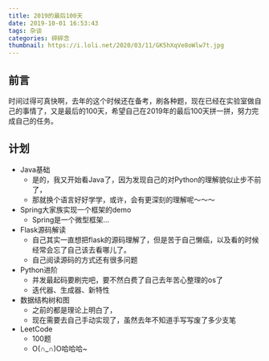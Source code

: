 ```yaml
---
title: 2019的最后100天
date: 2019-10-01 16:53:43
tags: 杂谈
categories: 碎碎念
thumbnail: https://i.loli.net/2020/03/11/GK5hXqVe8oWlw7t.jpg
---
```


## 前言

时间过得可真快啊，去年的这个时候还在备考，刷各种题，现在已经在实验室做自己的事情了，又是最后的100天，希望自己在2019年的最后100天拼一拼，努力完成自己的任务。

<!--more-->

## 计划

- Java基础
  - 是的，我又开始看Java了，因为发现自己的对Python的理解貌似止步不前了，
  - 那就换个语言好好学学，或许，会有更深刻的理解呢～～～
- Spring大家族实现一个框架的demo
  - Spring是一个微型框架…
- Flask源码解读
  - 自己其实一直想把flask的源码理解了，但是苦于自己懒癌，以及看的时候经常会忘了自己该去看哪儿了。
  - 自己阅读源码的方式还有很多问题
- Python进阶
  - 并发最起码要刷完吧，要不然白费了自己去年苦心整理的os了
  - 迭代器、生成器、新特性
- 数据结构树和图
  - 之前的都是理论上明白了，
  - 现在需要去自己手动实现了，虽然去年不知道手写写废了多少支笔
- LeetCode
  - 100题
  - O(∩_∩)O哈哈哈~